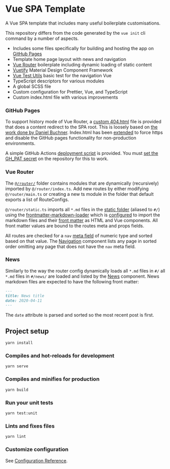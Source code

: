 # Vue SPA Template

A Vue SPA template that includes many useful boilerplate customisations.

This repository differs from the code generated by the `vue init` cli command by a number of aspects. 
* Includes some files specifically for building and hosting the app on [GitHub Pages](https://pages.github.com/)
* Template home page layout with news and navigation
* [Vue Router](https://router.vuejs.org/) boilerplate including dynamic loading of static content
* [Vuetify](https://vuetifyjs.com/en/) Material Design Component Framework
* [Vue Test Utils](https://vue-test-utils.vuejs.org/) basic test for the navigation Vue
* TypeScript descriptors for various modules
* A global SCSS file
* Custom configuration for Prettier, Vue, and TypeScript
* Custom index.html file with various improvements 

### GitHub Pages
To support history mode of Vue Router, a [custom 404.html](https://github.com/innovate-invent/spa_template/blob/master/public/404.html) file is provided that does a content redirect to the SPA root.
This is loosely based on [the work done by Daniel Buchner](http://www.backalleycoder.com/2016/05/13/sghpa-the-single-page-app-hack-for-github-pages/).
Index.html has been [extended](https://github.com/innovate-invent/spa_template/blob/05c60fee99dd617b934e1811dcbe013d41a7c048/public/index.html#L4-L24) to force https and disable the GitHub pages functionality for non-production environments.

A simple GitHub Actions [deployment script](https://github.com/innovate-invent/spa_template/blob/master/.github/workflows/nodejs.yml) is provided. 
You must [set the GH_PAT secret](https://github.com/marketplace/actions/deploy-to-github-pages-with-container) on the repository for this to work.   


### Vue Router
The [`@/router/`](https://github.com/innovate-invent/spa_template/blob/master/src/router/) folder contains modules that 
are dynamically (recursively) imported by `@/router/index.ts`. Add new routes by either modifying `@/router/main.ts` or creating a new
ts module in the folder that default exports a list of RouteConfigs.

`@/router/static.ts` imports all `*.md` files in the [static folder](https://github.com/innovate-invent/spa_template/tree/master/static) (aliased to `#/`) using the
[frontmatter-markdown-loader](https://hmsk.github.io/frontmatter-markdown-loader/) which is [configured](https://github.com/innovate-invent/spa_template/blob/05c60fee99dd617b934e1811dcbe013d41a7c048/vue.config.js#L19-L43) to import
the markdown files and their [front matter](https://jekyllrb.com/docs/front-matter/) as HTML and Vue components. All front matter values are bound
to the routes meta and props fields.

All routes are checked for a `nav` [meta field](https://router.vuejs.org/guide/advanced/meta.html) of numeric type and sorted based on that value. 
The [Navigation](https://github.com/innovate-invent/spa_template/blob/master/src/components/Navigation.vue) component lists
any page in sorted order omitting any page that does not have the `nav` meta field.


### News
Similarly to the way the router config dynamically loads all `*.md` files in `#/` all `*.md` files in `#/news/` are loaded and listed
by the [News](https://github.com/innovate-invent/spa_template/blob/master/src/components/News.vue) component.
News markdown files are expected to have the following front matter: 
```md
---
title: News title
date: 2020-04-11
---
```
The `date` attribute is parsed and sorted so the most recent post is first.


## Project setup
```
yarn install
```

### Compiles and hot-reloads for development
```
yarn serve
```

### Compiles and minifies for production
```
yarn build
```

### Run your unit tests
```
yarn test:unit
```

### Lints and fixes files
```
yarn lint
```

### Customize configuration
See [Configuration Reference](https://cli.vuejs.org/config/).
